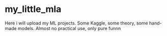 # my_little_mla
Here i will upload my ML projects. Some Kaggle, some theory, some hand-made models.
Almost no practical use, only pure funnn
